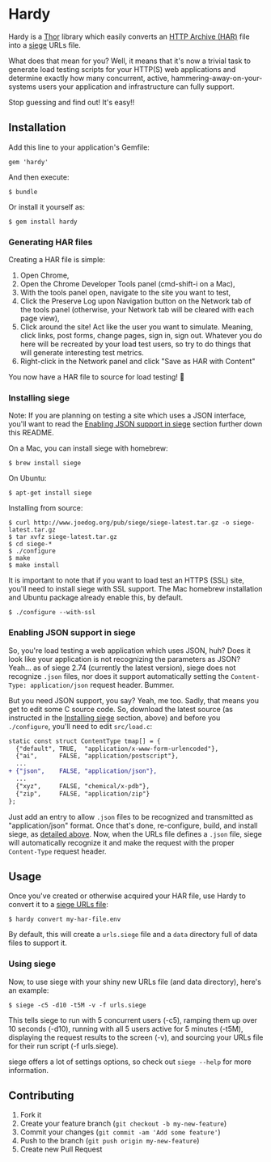 # Hardy

Hardy is a [Thor][thor] library which easily converts an [HTTP Archive
(HAR)][har] file into a [siege][siege] URLs file.

What does that mean for you? Well, it means that it's now a trivial task to
generate load testing scripts for your HTTP(S) web applications and determine
exactly how many concurrent, active, hammering-away-on-your-systems users your
application and infrastructure can fully support.

Stop guessing and find out! It's easy!!

## Installation

Add this line to your application's Gemfile:

    gem 'hardy'

And then execute:

    $ bundle

Or install it yourself as:

    $ gem install hardy

### Generating HAR files

Creating a HAR file is simple:

1. Open Chrome,
2. Open the Chrome Developer Tools panel (cmd-shift-i on a Mac),
3. With the tools panel open, navigate to the site you want to test,
4. Click the Preserve Log upon Navigation button on the Network tab of the
   tools panel (otherwise, your Network tab will be cleared with each page
   view),
5. Click around the site! Act like the user you want to simulate. Meaning,
   click links, post forms, change pages, sign in, sign out. Whatever you do
   here will be recreated by your load test users, so try to do things that
   will generate interesting test metrics.
6. Right-click in the Network panel and click "Save as HAR with Content"

You now have a HAR file to source for load testing! :beer:

### Installing siege

Note: If you are planning on testing a site which uses a JSON interface, you'll
want to read the [Enabling JSON support in
siege](#enabling-json-support-in-siege) section further down this README.

On a Mac, you can install siege with homebrew:

    $ brew install siege

On Ubuntu:

    $ apt-get install siege

Installing from source:

    $ curl http://www.joedog.org/pub/siege/siege-latest.tar.gz -o siege-latest.tar.gz
    $ tar xvfz siege-latest.tar.gz
    $ cd siege-*
    $ ./configure
    $ make
    $ make install

It is important to note that if you want to load test an HTTPS (SSL) site,
you'll need to install siege with SSL support. The Mac homebrew installation
and Ubuntu package already enable this, by default.

    $ ./configure --with-ssl

### Enabling JSON support in siege

So, you're load testing a web application which uses JSON, huh? Does it look
like your application is not recognizing the parameters as JSON? Yeah... as of
siege 2.74 (currently the latest version), siege does not recognize `.json`
files, nor does it support automatically setting the `Content-Type:
application/json` request header. Bummer.

But you need JSON support, you say? Yeah, me too. Sadly, that means you get to
edit some C source code. So, download the latest source (as instructed in the
[Installing siege](#installing-siege) section, above) and before you
`./configure`, you'll need to edit `src/load.c`:

```diff
static const struct ContentType tmap[] = {
  {"default", TRUE,  "application/x-www-form-urlencoded"},
  {"ai",      FALSE, "application/postscript"},
  ...
+ {"json",    FALSE, "application/json"},
  ...
  {"xyz",     FALSE, "chemical/x-pdb"},
  {"zip",     FALSE, "application/zip"}
};
```

Just add an entry to allow `.json` files to be recognized and transmitted as
"application/json" format. Once that's done, re-configure, build, and install
siege, as [detailed above](#installing-siege). Now, when the URLs file defines
a `.json` file, siege will automatically recognize it and make the request with
the proper `Content-Type` request header.

## Usage

Once you've created or otherwise acquired your HAR file, use Hardy to convert
it to a [siege URLs file][urls-file]:

    $ hardy convert my-har-file.env

By default, this will create a `urls.siege` file and a `data` directory full of
data files to support it.

### Using siege

Now, to use siege with your shiny new URLs file (and data directory), here's an
example:

    $ siege -c5 -d10 -t5M -v -f urls.siege

This tells siege to run with 5 concurrent users (-c5), ramping them up over 10
seconds (-d10), running with all 5 users active for 5 minutes (-t5M),
displaying the request results to the screen (-v), and sourcing your URLs file
for their run script (-f urls.siege).

siege offers a lot of settings options, so check out `siege --help` for more
information.

## Contributing

1. Fork it
2. Create your feature branch (`git checkout -b my-new-feature`)
3. Commit your changes (`git commit -am 'Add some feature'`)
4. Push to the branch (`git push origin my-new-feature`)
5. Create new Pull Request

[har]: http://www.softwareishard.com/blog/har-12-spec/
[siege]: http://www.joedog.org/siege-home/
[thor]: https://github.com/wycats/thor
[urls-file]: http://www.joedog.org/siege-manual/#a05
